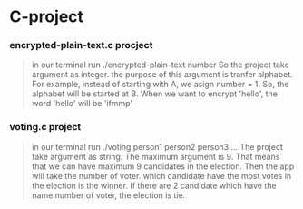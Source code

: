 # C-project

### encrypted-plain-text.c procject
> in our terminal run ./encrypted-plain-text number
> So the project take argument as integer. the purpose of this argument is tranfer alphabet. For example, instead of starting with A, we asign number = 1. So, the alphabet will be started at B. When we want to encrypt 'hello', the word 'hello' will be 'ifmmp'



### voting.c project
> in our terminal run ./voting person1 person2 person3 ...
> The project take argument as string. The maximum argument is 9. That means that we can have maximum 9 candidates in the election. 
> Then the app will take the number of voter. which candidate have the most votes in the election is the winner. If there are 2 candidate which have the name number of voter, the election is tie.
